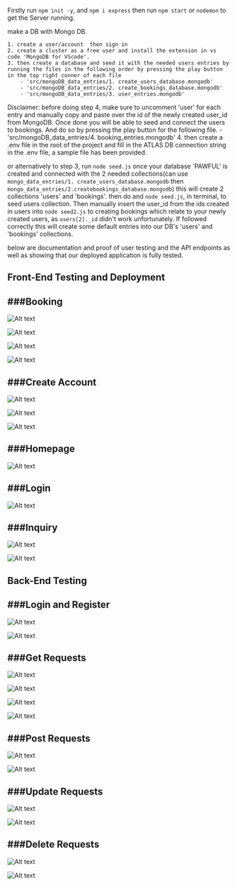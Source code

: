 Firstly run `npm init -y`, and `npm i express` then run `npm start` or `nodemon` to get the Server running. 


make a DB with Mongo DB. 
    
    1. create a user/account  then sign in 
    2. create a cluster as a free user and install the extension in vs code 'MongoDB for VScode'. 
    3. then create a database and seed it with the needed users entries by running the files in the following order by pressing the play button in the top right conner of each file
        - 'src/mongoDB_data_entries/1. create_users_database.mongodb'         
        - 'src/mongoDB_data_entries/2. create_bookings_database.mongodb'
        - 'src/mongoDB_data_entries/3. user_entries.mongodb'
  
 Disclaimer: before doing step 4, make sure to uncomment 'user' for each entry and manually copy and paste over the id of the newly created user_id from MongoDB. Once done you will be able to seed and connect the users to bookings. And do so by pressing the play button for the following file.
        - 'src/mongoDB_data_entries/4. booking_entries.mongodb'
    4. then create a .env file in the root of the project and  fill in the ATLAS DB connection string in the .env file, a sample file has been provided.

or alternatively to step 3, run `node seed.js` once your database 'PAWFUL' is created and connected with the 2 needed collections(can use `mongo_data_entries/1. create_users_database.mongodb` then `mongo_data_entries/2.createbookings_database.mongodb`) this will create 2 collections 'users' and 'bookings'. then do and `node seed.js`, in terminal, to seed users collection. Then manually insert the user_id from the ids created in users into `node seed2.js` to creating bookings which relate to your newly created users, as `users[2]._id` didn't work unfortunately. If followed correctly this will create some default entries into our DB's 'users' and 'bookings' collections.


below are documentation and proof of user testing and the API endpoints as well as showing that our deployed application is fully tested.

## Front-End Testing and Deployment

###Booking
--------------
![Alt text](docs/front_end_app.jpeg/booking.jpg)

![Alt text](docs/front_end_app.jpeg/bookings.jpg)

![Alt text](docs/front_end_app.jpeg/one%20booking.jpg)

![Alt text](docs/front_end_app.jpeg/sucessfully%20logged%20out.jpg)



###Create Account
--------------
![Alt text](docs/front_end_app.jpeg/create%20an%20account%20success.jpg)

![Alt text](docs/front_end_app.jpeg/create%20an%20account.jpg)

![Alt text](docs/front_end_app.jpeg/update%20details.jpg)



###Homepage
--------------
![Alt text](docs/front_end_app.jpeg/Homepage.jpg)


###Login
--------------
![Alt text](docs/front_end_app.jpeg/login%20with%20message.jpg)


###Inquiry
--------------
![Alt text](docs/front_end_app.jpeg/prep%20an%20inquiry.jpg)

![Alt text](docs/front_end_app.jpeg/send%20a%20inquiry.jpg)


## Back-End Testing

###Login and Register
--------------

![Alt text](docs/backend_mongodb.jpeg/userlogin.jpg)

![Alt text](docs/backend_mongodb.jpeg/register.jpg)

###Get Requests
--------------
![Alt text](docs/backend_mongodb.jpeg/all%20users.jpg)

![Alt text](docs/backend_mongodb.jpeg/get%20all%20bookings.jpg)

![Alt text](docs/backend_mongodb.jpeg/get%20my%20booking%20by%20ID.jpg)

![Alt text](docs/backend_mongodb.jpeg/get%20user%20by%20ID.jpg)



###Post Requests
--------------
![Alt text](docs/backend_mongodb.jpeg/post%20a%20booking.jpg)

![Alt text](docs/backend_mongodb.jpeg/post%20my%20booking.jpg)


###Update Requests
--------------
![Alt text](docs/backend_mongodb.jpeg/update%20user%20by%20ID.jpg)

![Alt text](docs/backend_mongodb.jpeg/update%20booking%20by%20ID.jpg)

###Delete Requests
--------------
![Alt text](docs/backend_mongodb.jpeg/delete%20user%20by%20ID.jpg)

![Alt text](docs/backend_mongodb.jpeg/dellete%20a%20booking.jpg)
